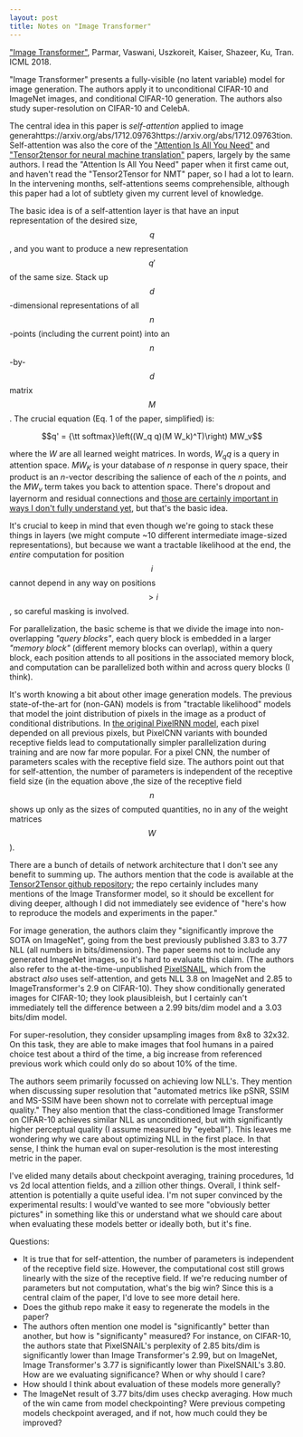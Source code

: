 ```yaml
---
layout: post
title: Notes on "Image Transformer"
---
```


["Image Transformer"](https://arxiv.org/abs/1802.05751), Parmar, Vaswani, Uszkoreit, Kaiser, Shazeer, Ku, Tran. ICML 2018.

"Image Transformer" presents a fully-visible (no latent variable) model for image generation. The authors apply it to unconditional CIFAR-10 and ImageNet images, and conditional CIFAR-10 generation. The authors also study super-resolution on CIFAR-10 and CelebA.

The central idea in this paper is <em>self-attention</em> applied to image generahttps://arxiv.org/abs/1712.09763https://arxiv.org/abs/1712.09763tion. Self-attention was also the core of the ["Attention Is All You Need"](https://arxiv.org/abs/1706.03762) and ["Tensor2tensor for neural machine translation"](https://arxiv.org/abs/1803.07416) papers, largely by the same authors. I read the "Attention Is All You Need" paper when it first came out, and haven't read the "Tensor2Tensor for NMT" paper, so I had a lot to learn. In the intervening months, self-attentions seems comprehensible, although this paper had a lot of subtlety given my current level of knowledge.

The basic idea is of a self-attention layer is that have an input representation of the desired size, $$q$$, and you want to produce a new representation $$q'$$ of the same size. Stack up $$d$$-dimensional representations of all $$n$$-points (including the current point) into an $$n$$-by-$$d$$ matrix $$M$$. The crucial equation (Eq. 1 of the paper, simplified) is:

$$q' = {\tt softmax}\left((W_q q)(M W_k)^T)\right) MW_v$$

where the $W$ are all learned weight matrices. In words, $W_q q$ is a query in attention space. $M W_K$ is your database of $n$ response in query space, their product is an $n$-vector describing the salience of each of the $n$ points, and the $MW_v$ term takes you back to attention space. There's dropout and layernorm and residual connections and [those are certainly important in ways I don't fully understand yet](https://arxiv.org/abs/1804.00247), but that's the basic idea.

It's crucial to keep in mind that even though we're going to stack these things in layers (we might compute ~10 different intermediate image-sized representations), but because we want a tractable likelihood at the end, the *entire* computation for position $$i$$ cannot depend in any way on positions $$> i$$, so careful masking is involved.

For parallelization, the basic scheme is that we divide the image into non-overlapping *"query blocks"*, each query block is embedded in a larger *"memory block"* (different memory blocks can overlap), within a query block, each position attends to all positions in the associated memory block, and computation can be parallelized both within and across query blocks (I think). 

It's worth knowing a bit about other image generation models. The previous state-of-the-art for (non-GAN) models is from "tractable likelihood" models that model the joint distribution of pixels in the image as a product of conditional distributions. In [the original PixelRNN model](https://arxiv.org/abs/1601.06759), each pixel depended on all previous pixels, but PixelCNN variants with bounded receptive fields lead to computationally simpler parallelization during training and are now far more popular. For a pixel CNN, the number of parameters scales with the receptive field size. The authors point out that for self-attention, the number of parameters is independent of the receptive field size (in the equation above ,the size of the receptive field $$n$$ shows up only as the sizes of computed quantities, no in any of the weight matrices $$W$$).

There are a bunch of details of network architecture that I don't see any benefit to summing up. The authors mention that the code is available at the [Tensor2Tensor github repository](https://github.com/tensorflow/tensor2tensor); the repo certainly includes many mentions of the Image Transformer model, so it should be excellent for diving deeper, although I did not immediately see evidence of "here's how to reproduce the models and experiments in the paper."

For image generation, the authors claim they "significantly improve the SOTA on ImageNet", going from the best previously published 3.83 to 3.77 NLL (all numbers in bits/dimension). The paper seems not to include any generated ImageNet images, so it's hard to evaluate this claim. (The authors also refer to the at-the-time-unpublished [PixelSNAIL](https://arxiv.org/abs/1712.09763), which from the abstract <em>also</em> uses self-attention, and gets NLL 3.8 on ImageNet and 2.85 to ImageTransformer's 2.9 on CIFAR-10). They show conditionally generated images for CIFAR-10; they look plausibleish, but I certainly can't immediately tell the difference between a 2.99 bits/dim model and a 3.03 bits/dim model. 

For super-resolution, they consider upsampling images from 8x8 to 32x32. On this task, they are able to make images that fool humans in a paired choice test about a third of the time, a big increase from referenced previous work which could only do so about 10% of the time.

The authors seem primarily focussed on achieving low NLL's. They mention when discussing super resolution that "automated metrics like pSNR, SSIM and MS-SSIM have been shown not to correlate with perceptual image quality." They also mention that the class-conditioned Image Transformer on CIFAR-10 achieves similar NLL as unconditioned, but with significantly higher perceptual quality (I assume measured by "eyeball"). This leaves me wondering why we care about optimizing NLL in the first place. In that sense, I think the human eval on super-resolution is the most interesting metric in the paper.

I've elided many details about checkpoint averaging, training procedures, 1d vs 2d local attention fields, and a zillion other things. Overall, I think self-attention is potentially a quite useful idea. I'm not super convinced by the experimental results: I would've wanted to see more "obviously better pictures" in something like this or understand what we should care about when evaluating these models better or ideally both, but it's fine.

Questions:
- It is true that for self-attention, the number of parameters is independent of the receptive field size. However, the computational cost still grows linearly with the size of the receptive field. If we're reducing number of parameters but not computation, what's the big win? Since this is a central claim of the paper, I'd love to see more detail here.
- Does the github repo make it easy to regenerate the models in the paper?
- The authors often mention one model is "significantly" better than another, but how is "significanty" measured? For instance, on CIFAR-10, the authors state that PixelSNAIL's perplexity of 2.85 bits/dim is significantly lower than Image Transformer's 2.99, but on ImageNet, Image Transformer's 3.77 is significantly lower than PixelSNAIL's 3.80. How are we evaluating significance? When or why should I care?
- How should I think about evaluation of these models more generally?
- The ImageNet result of 3.77 bits/dim uses checkp averaging. How much of the win came from model checkpointing? Were previous competing models checkpoint averaged, and if not, how much could they be improved? 

